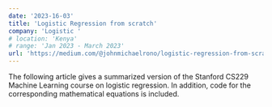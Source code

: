 ```yaml
---
date: '2023-16-03'
title: 'Logistic Regression from scratch'
company: 'Logistic '
# location: 'Kenya'
# range: 'Jan 2023 - March 2023'
url: 'https://medium.com/@johnmichaelrono/logistic-regression-from-scratch-f8527293d2ee'
---
```


The following article gives a summarized version of the Stanford CS229 Machine Learning course on logistic regression. In addition, code for the corresponding mathematical equations is included.